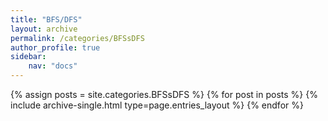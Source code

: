 ```yaml
---
title: "BFS/DFS"
layout: archive
permalink: /categories/BFSsDFS
author_profile: true
sidebar:
    nav: "docs"
---
```



{% assign posts = site.categories.BFSsDFS %}
{% for post in posts %} {% include archive-single.html type=page.entries_layout %} {% endfor %}